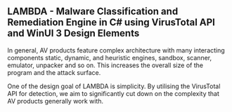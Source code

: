 ## LAMBDA - Malware Classification and Remediation Engine in C# using VirusTotal API and WinUI 3 Design Elements

In general, AV products feature complex architecture with many interacting components static, dynamic,
and heuristic engines, sandbox, scanner, emulator, unpacker and so on. This increases the overall size of 
the program and the attack surface.

One of the design goal of LAMBDA is simplicity. By utilising the VirusTotal API for detection, we aim to
significantly cut down on the complexity that AV products generally work with.
